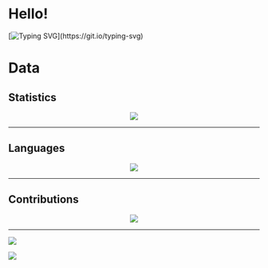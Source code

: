 # Hello!
[![Typing SVG](https://readme-typing-svg.herokuapp.com?font=Ubuntu+Mono&color=%23AAF71F&size=50&center=true&vCenter=true&width=1700&height=150&lines=printf(%22Hello%2C+%25s!%22%2C+your_name);%24my_name+%3D+'marufura';echo+'Nice+to+meet+you!';System.out.println(%22My+profile%22);std%3A%3Acout+%3C%3C+%22I+am+a+university+student+in+Japan.%22+%3C%3C+std%3A%3Aendl;console.log(%22I'm+majoring+in+Software+Engineering%22);SELECT+my_fav+FROM+me;my_fav+%3D+%5B'Traveling'%2C+'Camping'%2C+'Gaming'%5D;%3Cp%3EThank+you+for+visiting!%3C%2Fp%3E;jmp+start)](https://git.io/typing-svg)


<!-- <a href="https://github.com/anuraghazra/github-readme-stats">
    <img align="left" src="https://github-readme-stats.vercel.app/api?username=marufura&count_private=true&show_icons=true&theme=dracula" />
</a>
<a href="https://github.com/anuraghazra/github-readme-stats">
    <img align="left" src="https://github-readme-stats.vercel.app/api/top-langs/?username=marufura&layout=compact&theme=dracula" />
</a> -->

# Data
## Statistics
<div align="center">
    <a href="https://github.com/anuraghazra/github-readme-stats">
        <img src="https://github-readme-stats.vercel.app/api?username=marufura&count_private=true&show_icons=true&theme=dracula" />
    </a>
</div>

---
## Languages
<div align="center">
    <a href="https://github.com/anuraghazra/github-readme-stats">
        <img src="https://github-readme-stats.vercel.app/api/top-langs/?username=marufura&layout=compact&theme=dracula" />
    </a>
</div>

---
## Contributions
<div align="center">
<a href="https://github-profile-summary-cards.vercel.app">
    <img src="https://github-profile-summary-cards.vercel.app/api/cards/profile-details?username=marufura&theme=monokai" />
</a>
</div>

<!-- ![](https://github-profile-summary-cards.vercel.app/api/cards/profile-details?username=marufura&theme=monokai) -->

<!-- <div style="text-align: center;">
<a href="https://github-profile-summary-cards.vercel.app/api/cards/profile-details">
    <img src="https://github-profile-summary-cards.vercel.app/api/cards/profile-details?username=marufura&theme=monokai" />
</a>
</div> -->

---
<a href="https://twitter.com/_marufura_"><img src="https://img.shields.io/twitter/follow/_marufura_?label=Twitter"></img></a>

<a href="https://www.linkedin.com/in/悠宇-高井-3b114b227/"><img src="https://img.shields.io/badge/LinkedIn-0077B5?style=for-the-badge&logo=linkedin&logoColor=white"></img></a>